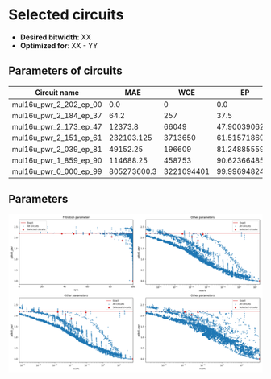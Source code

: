 
Selected circuits
===================
 - **Desired bitwidth**: XX
 - **Optimized for**: XX - YY


Parameters of circuits
----------------------------

| Circuit name | MAE | WCE | EP | MRE | Download |
| --- |  --- | --- | --- | --- | --- | 
| mul16u_pwr_2_202_ep_00 | 0.0 | 0 | 0.0 | 0.0 |  [Verilog](mul16u_pwr_2_202_ep_00.v) [C](mul16u_pwr_2_202_ep_00.c) |
| mul16u_pwr_2_184_ep_37 | 64.2 | 257 | 37.5 | 0.0001113381 |  [Verilog](mul16u_pwr_2_184_ep_37.v) [C](mul16u_pwr_2_184_ep_37.c) |
| mul16u_pwr_2_173_ep_47 | 12373.8 | 66049 | 47.900390625 | 0.0117016222 |  [Verilog](mul16u_pwr_2_173_ep_47.v) [C](mul16u_pwr_2_173_ep_47.c) |
| mul16u_pwr_2_151_ep_61 | 232103.125 | 3713650 | 61.5157186985 | 0.0569402116 |  [Verilog](mul16u_pwr_2_151_ep_61.v) [C](mul16u_pwr_2_151_ep_61.c) |
| mul16u_pwr_2_039_ep_81 | 49152.25 | 196609 | 81.2488555908 | 0.026567578 |  [Verilog](mul16u_pwr_2_039_ep_81.v) [C](mul16u_pwr_2_039_ep_81.c) |
| mul16u_pwr_1_859_ep_90 | 114688.25 | 458753 | 90.623664856 | 0.0581180077 |  [Verilog](mul16u_pwr_1_859_ep_90.v) [C](mul16u_pwr_1_859_ep_90.c) |
| mul16u_pwr_0_000_ep_99 | 805273600.3 | 3221094401 | 99.9969482422 | 87.9880436608 |  [Verilog](mul16u_pwr_0_000_ep_99.v) [C](mul16u_pwr_0_000_ep_99.c) |

Parameters
--------------
![Parameters figure](fig.png)
         